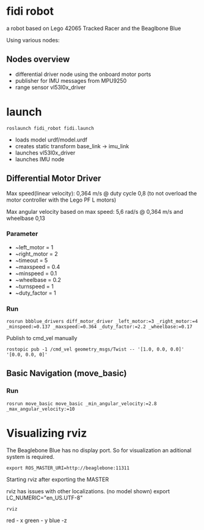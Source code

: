 # fidi robot

a robot based on Lego 42065 Tracked Racer and the Beaglbone Blue

Using various nodes:


## Nodes overview

* differential driver node using the onboard motor ports
* publisher for IMU messages from MPU9250
* range sensor vl53l0x_driver

# launch

`roslaunch fidi_robot fidi.launch`

* loads model urdf/model.urdf
* creates static transform base_link -> imu_link
* launches vl53l0x_driver
* launches IMU node


## Differential Motor Driver

Max speed(linear velocity): 0,364 m/s @ duty cycle 0,8 (to not overload the motor controller with the Lego PF L motors)
           
Max angular velocity based on max speed: 5,6 rad/s @ 0,364 m/s and wheelbase 0,13

### Parameter

* ~left_motor = 1
* ~right_motor = 2
* ~timeout = 5
* ~maxspeed = 0.4
* ~minspeed = 0.1
* ~wheelbase = 0.2
* ~turnspeed = 1
* ~duty_factor = 1

### Run

`rosrun bbblue_drivers diff_motor_driver _left_motor:=3 _right_motor:=4 _minspeed:=0.137 _maxspeed:=0.364 _duty_factor:=2.2 _wheelbase:=0.17`

Publish to cmd_vel manually

`rostopic pub -1 /cmd_vel geometry_msgs/Twist -- '[1.0, 0.0, 0.0]' '[0.0, 0.0, 0]'`

## Basic Navigation (move_basic)

### Run

`rosrun move_basic move_basic _min_angular_velocity:=2.8 _max_angular_velocity:=10`


# Visualizing rviz

The Beaglebone Blue has no display port. So for visualization an aditional system is required.

`export ROS_MASTER_URI=http://beaglebone:11311`

Starting rviz after exporting the MASTER

rviz has issues with other localizations. (no model shown)
export LC_NUMERIC="en_US.UTF-8"

`rviz`

red - x green - y blue -z

